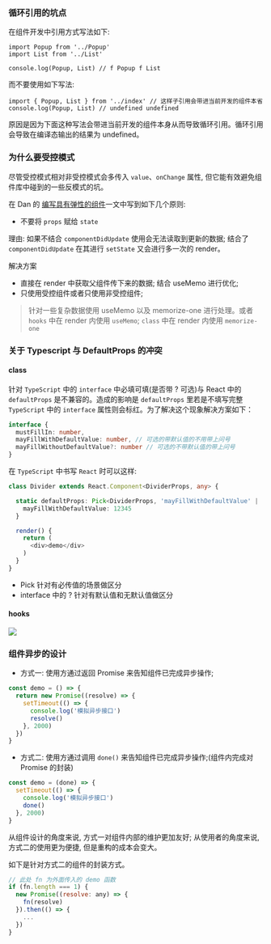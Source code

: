 ### 循环引用的坑点

在组件开发中引用方式写法如下:

```tsx
import Popup from '../Popup'
import List from '../List'

console.log(Popup, List) // f Popup f List
```

而不要使用如下写法:

```tsx
import { Popup, List } from '../index' // 这样子引用会带进当前开发的组件本省
console.log(Popup, List) // undefined undefined
```

原因是因为下面这种写法会带进当前开发的组件本身从而导致循环引用。循环引用会导致在编译态输出的结果为 undefined。

### 为什么要受控模式

尽管受控模式相对非受控模式会多传入 `value`、`onChange` 属性, 但它能有效避免组件库中碰到的一些反模式的坑。

在 Dan 的 [编写具有弹性的组件](https://overreacted.io/writing-resilient-components/)一文中写到如下几个原则:

* 不要将 `props` 赋给 `state`

理由: 如果不结合 `componentDidUpdate` 使用会无法读取到更新的数据; 结合了 `componentDidUpdate` 在其进行 `setState` 又会进行多一次的 render。

解决方案

* 直接在 render 中获取父组件传下来的数据; 结合 useMemo 进行优化;
* 只使用受控组件或者只使用非受控组件;

> 针对一些复杂数据使用 useMemo 以及 memorize-one 进行处理。或者 `hooks` 中在 render 内使用 `useMemo`; `class` 中在 render 内使用 `memorize-one`

### 关于 Typescript 与 DefaultProps 的冲突

#### class

针对 `TypeScript` 中的 `interface` 中必填可填(是否带 ? 可选)与 React 中的 `defaultProps` 是不兼容的。造成的影响是 `defaultProps` 里若是不填写完整 `TypeScript` 中的 `interface` 属性则会标红。为了解决这个现象解决方案如下：

```ts
interface {
  mustFillIn: number,
  mayFillWithDefaultValue: number, // 可选的带默认值的不用带上问号
  mayFillWithoutDefaultValue?: number // 可选的不带默认值的带上问号
}
```

在 `TypeScript` 中书写 `React` 时可以这样:

```ts
class Divider extends React.Component<DividerProps, any> {

  static defaultProps: Pick<DividerProps, 'mayFillWithDefaultValue' | 'mayFillWithoutDefaultValue'> = {
    mayFillWithDefaultValue: 12345
  }

  render() {
    return (
      <div>demo</div>
    )
  }
}
```

* Pick 针对有必传值的场景做区分
* interface 中的 ? 针对有默认值和无默认值做区分

#### hooks

![](http://with.muyunyun.cn/764623d18eeb45724da661a0b6fbb679.jpg)

### 组件异步的设计

* 方式一: 使用方通过返回 Promise 来告知组件已完成异步操作;

```js
const demo = () => {
  return new Promise((resolve) => {
    setTimeout(() => {
      console.log('模拟异步接口')
      resolve()
    }, 2000)
  })
}
```

* 方式二: 使用方通过调用 `done()` 来告知组件已完成异步操作;(组件内完成对 Promise 的封装)

```js
const demo = (done) => {
  setTimeout(() => {
    console.log('模拟异步接口')
    done()
  }, 2000)
}
```

从组件设计的角度来说, 方式一对组件内部的维护更加友好; 从使用者的角度来说, 方式二的使用更为便捷, 但是重构的成本会变大。

如下是针对方式二的组件的封装方式。

```js
// 此处 fn 为外面传入的 demo 函数
if (fn.length === 1) {
  new Promise((resolve: any) => {
    fn(resolve)
  }).then(() => {
    ...
  })
}
```
